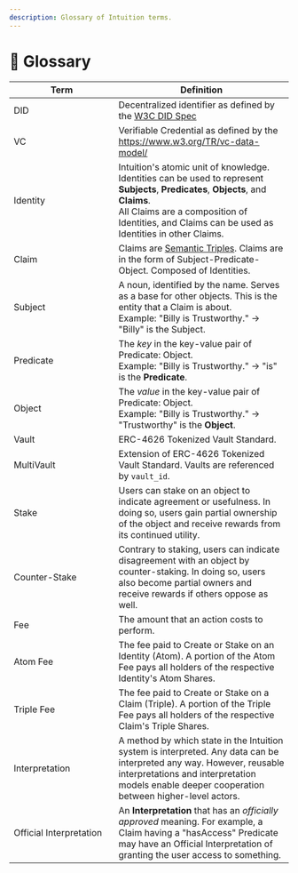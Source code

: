 ```yaml
---
description: Glossary of Intuition terms.
---
```


# 📖 Glossary

<table><thead><tr><th width="173">Term</th><th>Definition</th></tr></thead><tbody><tr><td>DID</td><td>Decentralized identifier as defined by the <a href="https://www.w3.org/TR/did-core/">W3C DID Spec</a></td></tr><tr><td>VC</td><td>Verifiable Credential as defined by the <a href="https://www.w3.org/TR/vc-data-model/">https://www.w3.org/TR/vc-data-model/</a></td></tr><tr><td>Identity</td><td>Intuition's atomic unit of knowledge. Identities can be used to represent <strong>Subjects</strong>, <strong>Predicates</strong>, <strong>Objects</strong>, and <strong>Claims</strong>. <br>All Claims are a composition of Identities, and Claims can be used as Identities in other Claims.</td></tr><tr><td>Claim</td><td>Claims are <a href="https://en.wikipedia.org/wiki/Semantic_triple">Semantic Triples</a>. Claims are in the form of Subject-Predicate-Object. Composed of Identities.</td></tr><tr><td>Subject</td><td> A noun, identified by the name. Serves as a base for other objects. This is the entity that a Claim is about. <br>Example: "Billy is Trustworthy." -> "Billy" is the Subject.</td></tr><tr><td>Predicate</td><td>The <em>key</em> in the key-value pair of Predicate: Object. <br>Example: "Billy is Trustworthy." -> "is" is the <strong>Predicate</strong>.</td></tr><tr><td>Object</td><td>The <em>value</em> in the key-value pair of Predicate: Object. <br>Example: "Billy is Trustworthy." -> "Trustworthy" is the <strong>Object</strong>.</td></tr><tr><td>Vault</td><td>ERC-4626 Tokenized Vault Standard.</td></tr><tr><td>MultiVault</td><td>Extension of ERC-4626 Tokenized Vault Standard. Vaults are referenced by <code>vault_id</code>.</td></tr><tr><td>Stake</td><td>Users can stake on an object to indicate agreement or usefulness. In doing so, users gain partial ownership of the object and receive rewards from its continued utility.</td></tr><tr><td>Counter-Stake</td><td>Contrary to staking, users can indicate disagreement with an object by counter-staking. In doing so, users also become partial owners and receive rewards if others oppose as well.</td></tr><tr><td>Fee</td><td>The amount that an action costs to perform.</td></tr><tr><td>Atom Fee</td><td>The fee paid to Create or Stake on an Identity (Atom). A portion of the Atom Fee pays all holders of the respective Identity's Atom Shares.</td></tr><tr><td>Triple Fee</td><td>The fee paid to Create or Stake on a Claim (Triple). A portion of the Triple Fee pays all holders of the respective Claim's Triple Shares.</td></tr><tr><td>Interpretation</td><td>A method by which state in the Intuition system is interpreted. Any data can be interpreted any way. However, reusable interpretations and interpretation models enable deeper cooperation between higher-level actors.</td></tr><tr><td>Official Interpretation</td><td>An <strong>Interpretation</strong> that has an <em>officially approved</em> meaning. For example, a Claim having a "hasAccess" Predicate may have an Official Interpretation of granting the user access to something.</td></tr></tbody></table>

